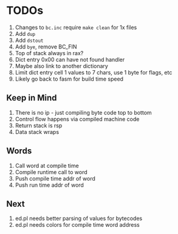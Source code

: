 # TODOs

1. Changes to `bc.inc` require `make clean` for 1x files
1. Add `dup`
1. Add `dstout`
1. Add `bye`, remove BC_FIN
1. Top of stack always in rax?
1. Dict entry 0x00 can have not found handler
1. Maybe also link to another dictionary
1. Limit dict entry cell 1 values to 7 chars, use 1 byte for flags, etc
1. Likely go back to fasm for build time speed

## Keep in Mind

1. There is no ip - just compiling byte code top to bottom
1. Control flow happens via compiled machine code
1. Return stack is rsp
1. Data stack wraps

## Words

1. Call word at compile time
1. Compile runtime call to word
1. Push compile time addr of word
1. Push run time addr of word

## Next

1. ed.pl needs better parsing of values for bytecodes
1. ed.pl needs colors for compile time word address
